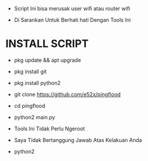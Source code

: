- Script Ini  bisa merusak user wifi atau router wifi


- Di Sarankan Untuk Berhati hati Dengan Tools Ini


# INSTALL SCRIPT

- pkg update && apt upgrade 
- pkg install git
- pkg install python2
- git clone https://github.com/e52x/pingflood
- cd pingflood
- python2 main.py






- Tools Ini Tidak Perlu Ngeroot









- Saya Tidak  Bertanggung Jawab Atas Kelakuan Anda



- python2
